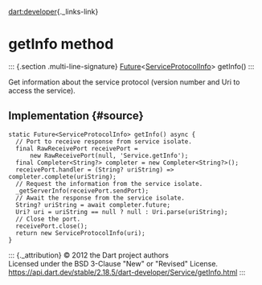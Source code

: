 [dart:developer](../../dart-developer/dart-developer-library){._links-link}

getInfo method
==============

::: {.section .multi-line-signature}
[Future](../../dart-async/future-class)\<[ServiceProtocolInfo](../serviceprotocolinfo-class)\>
getInfo()
:::

Get information about the service protocol (version number and Uri to
access the service).

Implementation {#source}
--------------

``` {.language-dart data-language="dart"}
static Future<ServiceProtocolInfo> getInfo() async {
  // Port to receive response from service isolate.
  final RawReceivePort receivePort =
      new RawReceivePort(null, 'Service.getInfo');
  final Completer<String?> completer = new Completer<String?>();
  receivePort.handler = (String? uriString) => completer.complete(uriString);
  // Request the information from the service isolate.
  _getServerInfo(receivePort.sendPort);
  // Await the response from the service isolate.
  String? uriString = await completer.future;
  Uri? uri = uriString == null ? null : Uri.parse(uriString);
  // Close the port.
  receivePort.close();
  return new ServiceProtocolInfo(uri);
}
```

::: {._attribution}
© 2012 the Dart project authors\
Licensed under the BSD 3-Clause \"New\" or \"Revised\" License.\
<https://api.dart.dev/stable/2.18.5/dart-developer/Service/getInfo.html>
:::
